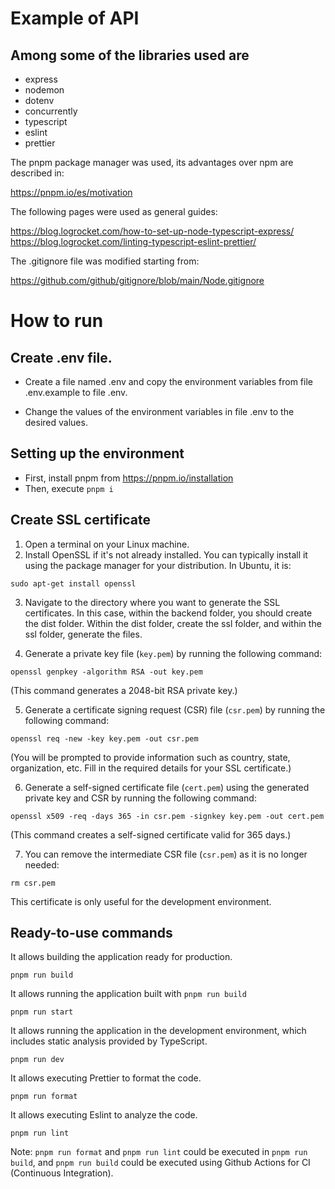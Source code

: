 # Example of API

## Among some of the libraries used are

* express
* nodemon
* dotenv
* concurrently
* typescript
* eslint
* prettier

The pnpm package manager was used, its advantages over npm are described in:

<https://pnpm.io/es/motivation>

The following pages were used as general guides:

<https://blog.logrocket.com/how-to-set-up-node-typescript-express/>
<https://blog.logrocket.com/linting-typescript-eslint-prettier/>

The .gitignore file was modified starting from:

<https://github.com/github/gitignore/blob/main/Node.gitignore>

# How to run

## Create .env file.

* Create a file named .env and copy the environment variables from file .env.example to file .env.

* Change the values of the environment variables in file .env to the desired values.

## Setting up the environment

* First, install pnpm from <https://pnpm.io/installation>
* Then, execute `pnpm i`

## Create SSL certificate

1. Open a terminal on your Linux machine.
2. Install OpenSSL if it's not already installed. You can typically install it using the package manager for your distribution. In Ubuntu, it is:

```
sudo apt-get install openssl
```

3. Navigate to the directory where you want to generate the SSL certificates. In this case, within the backend folder, you should create the dist folder. Within the dist folder, create the ssl folder, and within the ssl folder, generate the files.

4. Generate a private key file (`key.pem`) by running the following command:

```
openssl genpkey -algorithm RSA -out key.pem
```

(This command generates a 2048-bit RSA private key.)

5. Generate a certificate signing request (CSR) file (`csr.pem`) by running the following command:

```
openssl req -new -key key.pem -out csr.pem
```

(You will be prompted to provide information such as country, state, organization, etc. Fill in the required details for your SSL certificate.)

6. Generate a self-signed certificate file (`cert.pem`) using the generated private key and CSR by running the following command:

```
openssl x509 -req -days 365 -in csr.pem -signkey key.pem -out cert.pem
```

(This command creates a self-signed certificate valid for 365 days.)

7. You can remove the intermediate CSR file (`csr.pem`) as it is no longer needed:

```
rm csr.pem
```

This certificate is only useful for the development environment.

## Ready-to-use commands

It allows building the application ready for production.
```
pnpm run build
```

It allows running the application built with `pnpm run build`
```
pnpm run start
```

It allows running the application in the development environment, which includes static analysis provided by TypeScript.
```
pnpm run dev
```

It allows executing Prettier to format the code.
```
pnpm run format
```

It allows executing Eslint to analyze the code.
```
pnpm run lint
```

Note: `pnpm run format` and `pnpm run lint` could be executed in `pnpm run build`, and `pnpm run build` could be executed using Github Actions for CI (Continuous Integration).